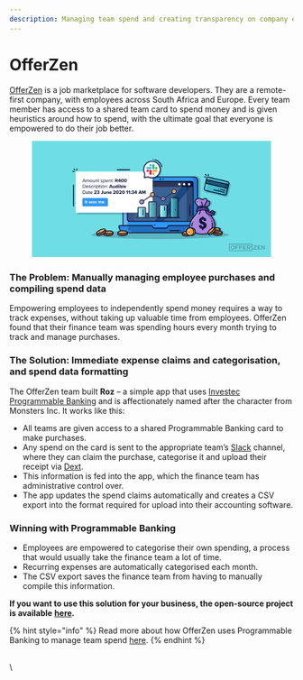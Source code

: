 ```yaml
---
description: Managing team spend and creating transparency on company expenses
---
```


# OfferZen

[OfferZen](https://www.offerzen.com/) is a job marketplace for software developers. They are a remote-first company, with employees across South Africa and Europe. Every team member has access to a shared team card to spend money and is given heuristics around how to spend, with the ultimate goal that everyone is empowered to do their job better.

<figure><img src="../../.gitbook/assets/image.png" alt=""><figcaption></figcaption></figure>

### The Problem: Manually managing employee purchases and compiling spend data

Empowering employees to independently spend money requires a way to track expenses, without taking up valuable time from employees. OfferZen found that their finance team was spending hours every month trying to track and manage purchases.&#x20;

### &#x20;The Solution: Immediate expense claims and categorisation, and spend data formatting

The OfferZen team built **Roz** – a simple app that uses [Investec Programmable Banking](https://www.investec.com/en\_za/banking/tech-professionals/programmable-banking.html) and is affectionately named after the character from Monsters Inc. It works like this:

* All teams are given access to a shared Programmable Banking card to make purchases.
* Any spend on the card is sent to the appropriate team’s [Slack](https://slack.com/) channel, where they can claim the purchase, categorise it and upload their receipt via [Dext](https://dext.com/en).
* This information is fed into the app, which the finance team has administrative control over.
* The app updates the spend claims automatically and creates a CSV export into the format required for upload into their accounting software.&#x20;

### Winning with Programmable Banking&#x20;

* Employees are empowered to categorise their own spending, a process that would usually take the finance team a lot of time.
* Recurring expenses are automatically categorised each month.
* The CSV export saves the finance team from having to manually compile this information.

**If you want to use this solution for your business, the open-source project is available** [**here**](https://github.com/Offerzen/roz)**.**

{% hint style="info" %}
Read more about how OfferZen uses Programmable Banking to manage team spend [here](https://www.offerzen.com/blog/enabling-the-finance-team-to-track-team-card-spend-at-offerzen).
{% endhint %}

\
\
